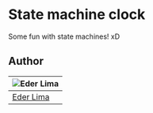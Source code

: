 # State machine clock

Some fun with state machines! xD

## Author

| ![Eder Lima](https://github.com/asynched.png?size=100) |
| ------------------------------------------------------ |
| [Eder Lima](https://github.com/asynched)               |
